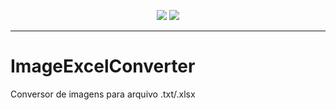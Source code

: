 
<p align="center">
  <img src="https://img.shields.io/badge/Node.js-43853D?style=for-the-badge&logo=node.js&logoColor=white" /> 
   <img src="https://img.shields.io/badge/JavaScript-07405E?style=for-the-badge&logo=JavaScript&logoColor=white" />
</p><hr>

# ImageExcelConverter

Conversor de imagens para arquivo .txt/.xlsx




